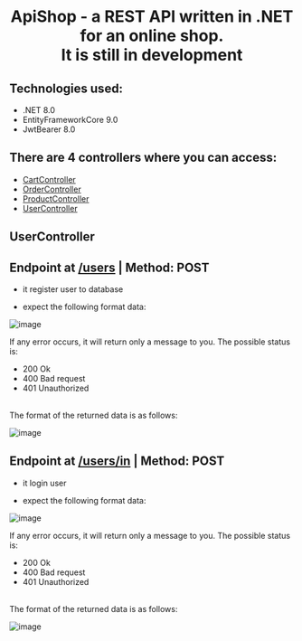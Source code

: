<h1 align="center">
ApiShop - a REST API written in .NET for an online shop.
</br>
It is still in development
<br>
</h1>

## Technologies used:
* .NET 8.0
* EntityFrameworkCore 9.0
* JwtBearer 8.0


## There are 4 controllers where you can access:
* [CartController](#CartController)
* [OrderController](#OrderController)
* [ProductController](#ProductController)
* [UserController](#UserController)

## UserController
## Endpoint at  [/users](#users) | Method: POST
* it register user to database

- expect the following format data:
  
![image](https://github.com/user-attachments/assets/2d34117c-0f2f-4f24-83d6-c2eabe09eb4d)

If any error occurs, it will return only a message to you. The possible status is:
* 200 Ok
* 400 Bad request 
* 401 Unauthorized
</br>
The format of the returned data is as follows:

![image](https://github.com/user-attachments/assets/ec7506b3-fd05-4712-bf17-f7c917a63b99)



## Endpoint at  [/users/in](#users/in) | Method: POST
* it login user

- expect the following format data:
  
![image](https://github.com/user-attachments/assets/0d21150f-4892-4bc9-8d25-890bfef43f3e)


If any error occurs, it will return only a message to you. The possible status is:
* 200 Ok
* 400 Bad request 
* 401 Unauthorized
</br>
The format of the returned data is as follows:

![image](https://github.com/user-attachments/assets/2c4ccbcd-5a87-420c-b314-f3b2c854f07f)

